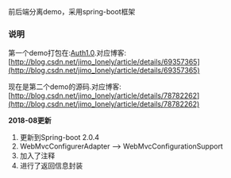 前后端分离demo，采用spring-boot框架
### 说明
第一个demo打包在:[Auth1.0](https://github.com/jimolonely/AuthServer/releases).对应博客:[http://blog.csdn.net/jimo_lonely/article/details/69357365](http://blog.csdn.net/jimo_lonely/article/details/69357365)

现在是第二个demo的源码.对应博客:[http://blog.csdn.net/jimo_lonely/article/details/78782262](http://blog.csdn.net/jimo_lonely/article/details/78782262)

**2018-08更新**

1. 更新到Spring-boot 2.0.4
2. WebMvcConfigurerAdapter --> WebMvcConfigurationSupport
3. 加入了注释
4. 进行了返回信息封装